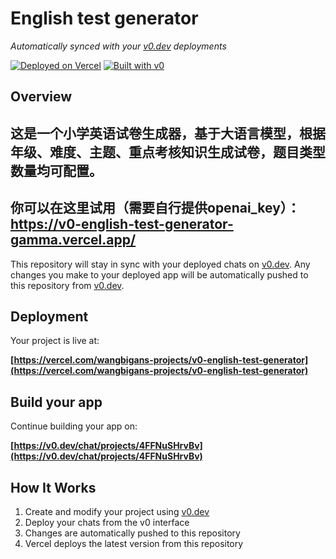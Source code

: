 # English test generator

*Automatically synced with your [v0.dev](https://v0.dev) deployments*

[![Deployed on Vercel](https://img.shields.io/badge/Deployed%20on-Vercel-black?style=for-the-badge&logo=vercel)](https://vercel.com/wangbigans-projects/v0-english-test-generator)
[![Built with v0](https://img.shields.io/badge/Built%20with-v0.dev-black?style=for-the-badge)](https://v0.dev/chat/projects/4FFNuSHrvBv)

## Overview

## 这是一个小学英语试卷生成器，基于大语言模型，根据年级、难度、主题、重点考核知识生成试卷，题目类型数量均可配置。

## 你可以在这里试用（需要自行提供openai_key）：https://v0-english-test-generator-gamma.vercel.app/

This repository will stay in sync with your deployed chats on [v0.dev](https://v0.dev).
Any changes you make to your deployed app will be automatically pushed to this repository from [v0.dev](https://v0.dev).

## Deployment

Your project is live at:

**[https://vercel.com/wangbigans-projects/v0-english-test-generator](https://vercel.com/wangbigans-projects/v0-english-test-generator)**

## Build your app

Continue building your app on:

**[https://v0.dev/chat/projects/4FFNuSHrvBv](https://v0.dev/chat/projects/4FFNuSHrvBv)**

## How It Works

1. Create and modify your project using [v0.dev](https://v0.dev)
2. Deploy your chats from the v0 interface
3. Changes are automatically pushed to this repository
4. Vercel deploys the latest version from this repository
